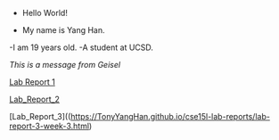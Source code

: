 * Hello World!

* My name is Yang Han.

-I am 19 years old.
-A student at UCSD.

_This is a message from Geisel_

[Lab Report 1](https://TonyYangHan.github.io/cse15l-lab-reports/lab-report-1-week-0.html)

[Lab_Report_2](https://TonyYangHan.github.io/cse15l-lab-reports/lab-report-2-week-1.html)

[Lab_Report_3]((https://TonyYangHan.github.io/cse15l-lab-reports/lab-report-3-week-3.html)
